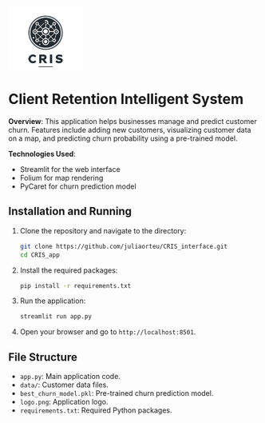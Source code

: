 <img src="logo.png" alt="logo" width="150">

# Client Retention Intelligent System

**Overview**: This application helps businesses manage and predict customer churn.
Features include adding new customers, visualizing customer data on a map, and predicting churn probability using a pre-trained model.

**Technologies Used**:
- Streamlit for the web interface
- Folium for map rendering
- PyCaret for churn prediction model

## Installation and Running

1. Clone the repository and navigate to the directory:
    ```bash
    git clone https://github.com/juliaorteu/CRIS_interface.git
    cd CRIS_app
    ```

2. Install the required packages:
    ```bash
    pip install -r requirements.txt
    ```

3. Run the application:
    ```bash
    streamlit run app.py
    ```

4. Open your browser and go to `http://localhost:8501`.

## File Structure

- `app.py`: Main application code.
- `data/`: Customer data files.
- `best_churn_model.pkl`: Pre-trained churn prediction model.
- `logo.png`: Application logo.
- `requirements.txt`: Required Python packages.
